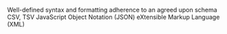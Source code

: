 Well-defined syntax and formatting 
adherence to an agreed upon schema
CSV, TSV 
JavaScript Object Notation (JSON) 
eXtensible Markup Language (XML)